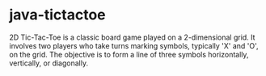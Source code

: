 # java-tictactoe
2D Tic-Tac-Toe is a classic board game played on a 2-dimensional grid. It involves two players who take turns marking symbols, typically 'X' and 'O', on the grid. The objective is to form a line of three symbols horizontally, vertically, or diagonally.
